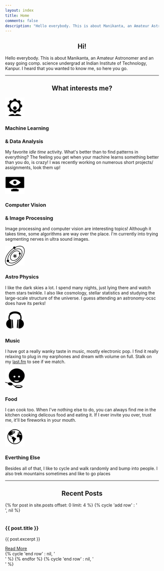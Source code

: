 ```yaml
---
layout: index
title: Home
comments: false
description: "Hello everybody. This is about Manikanta, an Amateur Astronomer and an easy going comp. science undergrad at Indian Institute of Technology, Kanpur. He isn't much but, yeah, here you go"
---
```


<center>
	<h2>Hi!</h2>
</center>
Hello everybody. This is about Manikanta, an Amateur Astronomer and an easy going comp. science undergrad at Indian Institute of Technology, Kanpur. I heard that you wanted to know me, so here you go.

<hr class="hr-line">

<center>
	<h2>What interests me?</h2>
</center>

<div class="row mt ">
    <div class="col-md-6">
        <div class="centered">
            <img src="assets/img/interests/ml.png">
        </div>
    <h3 class="centered"><b>Machine Learning</b></h3>
    <h3 class="centered"><b>& Data Analysis</b></h3>
        <p>My favorite <i>idle time</i> activity. What's better than to find patterns in everything? The feeling you get when your machine learns something better than you do, is crazy! I was recently working on numerous short projects/ assignments, look them up!</p>
    </div>
    <div class="col-md-6">
        <div class="centered">
            <img src="assets/img/interests/eye.png">
        </div>
        <h3 class="centered"><b>Computer Vision</b></h3>
        <h3 class="centered"><b>& Image Processing</b></h3>
        <p>Image processing and computer vision are interesting topics! Although it takes time, some algorithms are way over the place. I'm currently into trying segmenting nerves in ultra sound images.</p>
    </div>
</div>

<div class="row mt ">
    <div class="col-md-6">
        <div class="centered">
            <img src="assets/img/interests/universe.png">
        </div>
        <h3 class="centered"><b>Astro Physics</b></h3>
        <p>I like the dark skies a lot. I spend many nights, just lying there and watch them stars twinkle. I also like cosmology, stellar statistics and studying the large-scale structure of the universe. I guess attending an astronomy-ocsc does have its perks!</p>
    </div>
    <div class="col-md-6">
        <div class="centered">
            <img src="assets/img/interests/music.png">
        </div>
        <h3 class="centered"><b>Music</b></h3>
        <p>I have got a really wanky taste in music, mostly electronic pop. I find it really relaxing to plug in my earphones and dream with volume on full. Stalk on my <a href="http://last.fm/ManikantaReddy">last.fm</a> to see if we match.</p>
    </div>
</div>

<div class="row mt ">
    <div class="col-md-6">
        <div class="centered">
            <img src="assets/img/interests/food.png">
        </div>
        <H3 class="centered"><b>Food</b></H3>
        <p>
            I can cook too. When I've nothing else to do, you can always find me in the kitchen cooking delicous food and eating it. If I ever invite you over, trust me, it'll be fireworks in your mouth.
        </p>
    </div>
    <div class="col-md-6">
        <div class="centered">
            <img src="assets/img/interests/earth.png">
        </div>
        <h3 class="centered"><b>Everthing Else</b></h3>
        <p>Besides all of that, I like to cycle and walk randomly and bump into people. I also trek mountains sometimes and like to go places </p>
    </div>
</div>


<hr class="hr-line">

<center>
	<h2>Recent Posts</h2>
</center>

<div class="post-list">
    {% for post in site.posts offset: 0 limit: 4 %}
        {% cycle 'add row' : '<div class="row">', nil %}
            <div class="col-md-6">
                <div class="image">
                    <img src="{{ site.url }}/assets/img/placeholder-big.jpg" alt="" />
                    <div class="caption">
                        <h3>{{ post.title }}</h3>
                        <p>{{ post.excerpt }}</p>
                        <a href="{{ site.url }}{{ post.url }}" class="btn zoombtn">Read More</a>
                    </div>
                </div> 
            </div>
        {% cycle 'end row' : nil, '</div>' %}
    {% endfor %}
    {% cycle 'end row' : nil, '</div>' %}
</div>
